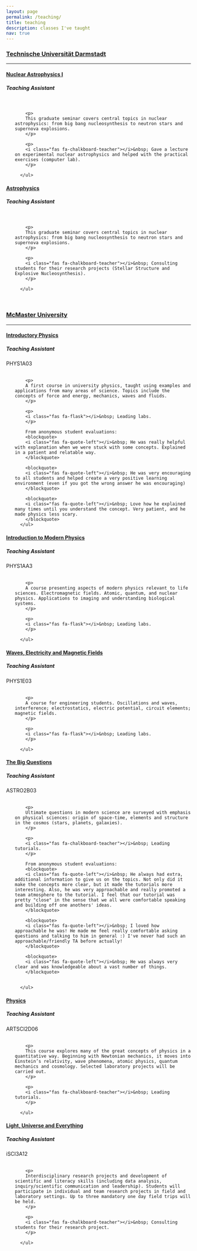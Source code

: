 ```yaml
---
layout: page
permalink: /teaching/
title: teaching
description: classes I've taught
nav: true
---
```



### [Technische Universität Darmstadt](https://www.physik.tu-darmstadt.de/fbphysik/index.en.jsp)

---

<div class="card mt-3">
  <div class="p-3">
    <div class="row">
      <div class="col-sm-10">
        <h4 class="card-title"><a href="https://moodle.tu-darmstadt.de/course/info.php?id=29042" target="_blank" rel="noopener noreferrer">Nuclear Astrophysics I</a></h4>
        <h5 class="card-subtitle font-italic">Teaching Assistant</h5>
      </div>
    </div>
    <br>
    <ul class="card-text font-weight-light list-group list-group-flush">

        <p>
        This graduate seminar covers central topics in nuclear astrophysics: from big bang nucleosynthesis to neutron stars and supernova explosions.
        </p>

        <p>
        <i class="fas fa-chalkboard-teacher"></i>&nbsp; Gave a lecture on experimental nuclear astrophysics and helped with the practical exercises (computer lab).
        </p>

      </ul>
</div>
</div>


<div class="card mt-3">
  <div class="p-3">
    <div class="row">
      <div class="col-sm-10">
        <h4 class="card-title"><a href="https://moodle.tu-darmstadt.de/course/info.php?id=21080" target="_blank" rel="noopener noreferrer">Astrophysics</a></h4>
        <h5 class="card-subtitle font-italic">Teaching Assistant</h5>
      </div>
    </div>
    <br>
    <ul class="card-text font-weight-light list-group list-group-flush">

        <p>
        This graduate seminar covers central topics in nuclear astrophysics: from big bang nucleosynthesis to neutron stars and supernova explosions.
        </p>

        <p>
        <i class="fas fa-chalkboard-teacher"></i>&nbsp; Consulting students for their research projects (Stellar Structure and Explosive Nucleosynthesis).
        </p>

      </ul>
</div>
</div>



<br>



### [McMaster University](https://www.physics.mcmaster.ca/)

---


<div class="card mt-3">
  <div class="p-3">
    <div class="row">
      <div class="col-sm-10">
        <h4 class="card-title"><a href="http://academiccalendars.romcmaster.ca/preview_course_nopop.php?catoid=13&coid=101479" target="_blank" rel="noopener noreferrer">Introductory Physics</a></h4>
        <h5 class="card-subtitle font-italic">Teaching Assistant</h5>
      </div>
      <div class="col-sm-2 text-sm-right">
        <abbr class="badge" style='background-color: var(--global-theme-color);'>
          PHYS1A03
        </abbr>
      </div>
    </div>
    <br>
    <ul class="card-text font-weight-light list-group list-group-flush">

        <p>
        A first course in university physics, taught using examples and applications from many areas of science. Topics include the concepts of force and energy, mechanics, waves and fluids.
        </p>

        <p>
        <i class="fas fa-flask"></i>&nbsp; Leading labs.
        </p>

        From anonymous student evaluations:
        <blockquote>
        <i class="fas fa-quote-left"></i>&nbsp; He was really helpful with explanation when we were stuck with some concepts. Explained in a patient and relatable way.
        </blockquote>

        <blockquote>
        <i class="fas fa-quote-left"></i>&nbsp; He was very encouraging to all students and helped create a very positive learning environment (even if you got the wrong answer he was encouraging)
        </blockquote>

        <blockquote>
        <i class="fas fa-quote-left"></i>&nbsp; Love how he explained many times until you understand the concept. Very patient, and he made physics less scary.
        </blockquote>
      </ul>
</div>
</div>

<div class="card mt-3">
  <div class="p-3">
    <div class="row">
      <div class="col-sm-10">
        <h4 class="card-title"><a href="http://academiccalendars.romcmaster.ca/preview_course_nopop.php?catoid=13&coid=101480" target="_blank" rel="noopener noreferrer">Introduction to Modern Physics</a></h4>
        <h5 class="card-subtitle font-italic">Teaching Assistant</h5>
      </div>
      <div class="col-sm-2 text-sm-right">
        <abbr class="badge" style='background-color: var(--global-theme-color);'>
          PHYS1AA3
        </abbr>
      </div>
    </div>
    <br>
    <ul class="card-text font-weight-light list-group list-group-flush">

        <p>
        A course presenting aspects of modern physics relevant to life sciences. Electromagnetic fields. Atomic, quantum, and nuclear physics. Applications to imaging and understanding biological systems.
        </p>

        <p>
        <i class="fas fa-flask"></i>&nbsp; Leading labs.
        </p>

      </ul>
</div>
</div>

<div class="card mt-3">
  <div class="p-3">
    <div class="row">
      <div class="col-sm-10">
        <h4 class="card-title"><a href="http://academiccalendars.romcmaster.ca/preview_course_nopop.php?catoid=7&coid=36162" target="_blank" rel="noopener noreferrer">Waves, Electricity and Magnetic Fields</a></h4>
        <h5 class="card-subtitle font-italic">Teaching Assistant</h5>
      </div>
      <div class="col-sm-2 text-sm-right">
        <abbr class="badge" style='background-color: var(--global-theme-color);'>
          PHYS1E03
        </abbr>
      </div>
    </div>
    <br>
    <ul class="card-text font-weight-light list-group list-group-flush">

        <p>
        A course for engineering students. Oscillations and waves, interference; electrostatics, electric potential, circuit elements; magnetic fields.
        </p>

        <p>
        <i class="fas fa-flask"></i>&nbsp; Leading labs.
        </p>

      </ul>
</div>
</div>

<div class="card mt-3">
  <div class="p-3">
    <div class="row">
      <div class="col-sm-10">
        <h4 class="card-title"><a href="https://academiccalendars.romcmaster.ca/preview_course_nopop.php?catoid=41&coid=214717" target="_blank" rel="noopener noreferrer">The Big Questions</a></h4>
        <h5 class="card-subtitle font-italic">Teaching Assistant</h5>
      </div>
      <div class="col-sm-2 text-sm-right">
        <abbr class="badge" style='background-color: var(--global-theme-color);'>
          ASTRO2B03
        </abbr>
      </div>
    </div>
    <br>
    <ul class="card-text font-weight-light list-group list-group-flush">

        <p>
        Ultimate questions in modern science are surveyed with emphasis on physical sciences: origin of space-time, elements and structure in the cosmos (stars, planets, galaxies).
        </p>

        <p>
        <i class="fas fa-chalkboard-teacher"></i>&nbsp; Leading tutorials.
        </p>

        From anonymous student evaluations:
        <blockquote>
        <i class="fas fa-quote-left"></i>&nbsp; He always had extra, additional information to give us on the topics. Not only did it make the concepts more clear, but it made the tutorials more interesting. Also, he was very approachable and really promoted a team atmosphere to the tutorial. I feel that our tutorial was pretty "close" in the sense that we all were comfortable speaking and building off one anothers' ideas.
        </blockquote>

        <blockquote>
        <i class="fas fa-quote-left"></i>&nbsp; I loved how approachable he was! He made me feel really comfortable asking questions and talking to him in general :) I've never had such an approachable/friendly TA before actually!
        </blockquote>

        <blockquote>
        <i class="fas fa-quote-left"></i>&nbsp; He was always very clear and was knowledgeable about a vast number of things.
        </blockquote>


      </ul>
</div>
</div>

<div class="card mt-3">
  <div class="p-3">
    <div class="row">
      <div class="col-sm-10">
        <h4 class="card-title"><a href="https://academiccalendars.romcmaster.ca/preview_course_nopop.php?catoid=38&coid=202108" target="_blank" rel="noopener noreferrer">Physics</a></h4>
        <h5 class="card-subtitle font-italic">Teaching Assistant</h5>
      </div>
      <div class="col-sm-2 abbr">
        <abbr class="badge" style='background-color: var(--global-theme-color);'>
          ARTSCI2D06
        </abbr>
      </div>
    </div>
    <br>
    <ul class="card-text font-weight-light list-group list-group-flush">

        <p>
        This course explores many of the great concepts of physics in a quantitative way. Beginning with Newtonian mechanics, it moves into Einstein’s relativity, wave phenomena, atomic physics, quantum mechanics and cosmology. Selected laboratory projects will be carried out.
        </p>

        <p>
        <i class="fas fa-chalkboard-teacher"></i>&nbsp; Leading tutorials.
        </p>

      </ul>
</div>
</div>


<div class="card mt-3">
  <div class="p-3">
    <div class="row">
      <div class="col-sm-10">
        <h4 class="card-title"><a href="https://academiccalendars.romcmaster.ca/preview_course_nopop.php?catoid=38&coid=201693" target="_blank" rel="noopener noreferrer">Light, Universe and Everything</a></h4>
        <h5 class="card-subtitle font-italic">Teaching Assistant</h5>
      </div>
      <div class="col-sm-2 text-sm-right">
        <abbr class="badge" style='background-color: var(--global-theme-color);'>
          iSCI3A12
        </abbr>
      </div>
    </div>
    <br>
    <ul class="card-text font-weight-light list-group list-group-flush">

        <p>
        Interdisciplinary research projects and development of scientific and literacy skills (including data analysis, inquiry/scientific communication and leadership). Students will participate in individual and team research projects in field and laboratory settings. Up to three mandatory one day field trips will be held.
        </p>

        <p>
        <i class="fas fa-chalkboard-teacher"></i>&nbsp; Consulting students for their research project.
        </p>

      </ul>
</div>
</div>
